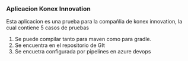 ### Aplicacion Konex Innovation
 

Esta aplicacion es una prueba para la compañlia de konex innovation, la cual contiene 5 casos de pruebas


1. Se puede compilar tanto para maven como para gradle.
2. Se encuentra en el repositorio de GIt
3. Se encuetra configurada por pipelines en azure devops